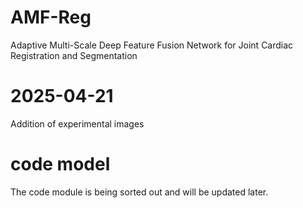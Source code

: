 # AMF-Reg
Adaptive Multi-Scale Deep Feature Fusion Network for Joint Cardiac Registration and Segmentation
# 2025-04-21
Addition of experimental images
# code model 
The code module is being sorted out and will be updated later.
